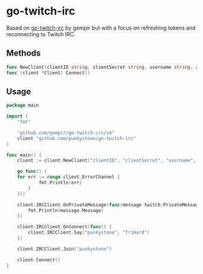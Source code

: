 # go-twitch-irc

Based on [go-twitch-irc](https://github.com/gempir/go-twitch-irc) by gempir but with a focus on refreshing tokens and reconnecting to Twitch IRC.

## Methods

```go
func NewClient(clientID string, clientSecret string, username string, accessToken string, refreshToken string, reconnectInterval *time.Duration) *Client
func (client *Client) Connect()
```

## Usage

```go
package main

import (
	"fmt"

	"github.com/gempir/go-twitch-irc/v4"
	client "github.com/punkystone/go-twitch-irc"
)

func main() {
	client := client.NewClient("clientID", "clientSecret", "username", "accessToken", "refreshToken", nil)

	go func() {
    for err := range client.ErrorChannel {
			fmt.Println(err)
		}
	}()

	client.IRCClient.OnPrivateMessage(func(message twitch.PrivateMessage) {
		fmt.Println(message.Message)
	})

	client.IRCClient.OnConnect(func() {
		client.IRCClient.Say("punkystone", "TriHard")
	})

    client.IRCClient.Join("punkystone")

	client.Connect()
}
```
